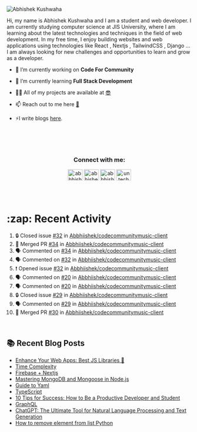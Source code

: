 <!-- <img src="./profileheader.png"> -->

![Abhishek Kushwaha](https://wiidgets.vercel.app/api/banner?title=Abhishek%20Kushwaha&bio=Code%20|%20Community%20|%20Music&twitter=abbhishekstwt)

<!-- <h1 align="center"> <img src="https://c.tenor.com/HO7EBVsu04oAAAAi/pikachu-pokemon.gif" width="50"> I'm Abhishek Kushwaha <img src="https://cdn.discordapp.com/emojis/852778687958482944.gif?v=1" width="50"></h1>
<p align="center">
  <img src="https://readme-typing-svg.herokuapp.com?color=00FFFF&width=380&height=45&lines=UG+at+JIS+UNIVERSITY;GDSC+Lead+22;Discord+Bot+Developer;Full+Stack+Developer;Open-Source+Enthusiast;Nice+To+Meet+You+...;&center=true">
  </p>




 -->
Hi, my name is Abhishek Kushwaha and I am a student and web developer.
I am currently studying computer science at JIS University, where I am learning about the latest technologies and techniques in the field of web development.
In my free time, I enjoy building websites and web applications using technologies like React , Nextjs , TailwindCSS , Django ... I am always looking for new challenges and opportunities to learn and grow as a developer.


- 🔭 I’m currently working on **Code For Community**

- 🌱 I’m currently learning **Full Stack Development**

- 👨‍💻 All of my projects are available at [😎](https://github.com/Abbhiishek)

- 📫 Reach out to me here **[📧](abhishekkushwaha1479@gmail.com)**

- ⚡I write blogs [here](https://dev.to/abbhiishek).

<br>
<br>
<br>

<h3  align="center">Connect with me:</h3>
<p  align="center">
<a href="https://twitter.com/abbhishek_k" target="blank"><img align="center" src="https://raw.githubusercontent.com/rahuldkjain/github-profile-readme-generator/master/src/images/icons/Social/twitter.svg" alt="abbhishek_k" height="30" width="40" /></a>
<a href="https://linkedin.com/in/abhishek-kushwaha-653a74213/" target="blank"><img align="center" src="https://raw.githubusercontent.com/rahuldkjain/github-profile-readme-generator/master/src/images/icons/Social/linked-in-alt.svg" alt="abhishek-kushwaha-653a74213/" height="30" width="40" /></a>
<a href="https://instagram.com/abbhishek_k" target="blank"><img align="center" src="https://raw.githubusercontent.com/rahuldkjain/github-profile-readme-generator/master/src/images/icons/Social/instagram.svg" alt="abbhishek_k" height="30" width="40" /></a>
<a href="https://www.youtube.com/c/UCDV_cwac9byivL5hvpU9mHQ" target="blank"><img align="center" src="https://raw.githubusercontent.com/rahuldkjain/github-profile-readme-generator/master/src/images/icons/Social/youtube.svg" alt="untechnicaltech" height="30" width="40" /></a>

</p>
<br>
<br>
<h1>:zap: Recent Activity</h1>

<!--START_SECTION:activity-->
1. 🔒 Closed issue [#32](https://github.com/Abbhiishek/codecommunitymusic-client/issues/32) in [Abbhiishek/codecommunitymusic-client](https://github.com/Abbhiishek/codecommunitymusic-client)
2. 🎉 Merged PR [#34](https://github.com/Abbhiishek/codecommunitymusic-client/pull/34) in [Abbhiishek/codecommunitymusic-client](https://github.com/Abbhiishek/codecommunitymusic-client)
3. 🗣 Commented on [#34](https://github.com/Abbhiishek/codecommunitymusic-client/pull/34#issuecomment-1750844758) in [Abbhiishek/codecommunitymusic-client](https://github.com/Abbhiishek/codecommunitymusic-client)
4. 🗣 Commented on [#32](https://github.com/Abbhiishek/codecommunitymusic-client/issues/32#issuecomment-1750821990) in [Abbhiishek/codecommunitymusic-client](https://github.com/Abbhiishek/codecommunitymusic-client)
5. ❗ Opened issue [#32](https://github.com/Abbhiishek/codecommunitymusic-client/issues/32) in [Abbhiishek/codecommunitymusic-client](https://github.com/Abbhiishek/codecommunitymusic-client)
6. 🗣 Commented on [#20](https://github.com/Abbhiishek/codecommunitymusic-client/issues/20#issuecomment-1747980099) in [Abbhiishek/codecommunitymusic-client](https://github.com/Abbhiishek/codecommunitymusic-client)
7. 🗣 Commented on [#20](https://github.com/Abbhiishek/codecommunitymusic-client/issues/20#issuecomment-1746901774) in [Abbhiishek/codecommunitymusic-client](https://github.com/Abbhiishek/codecommunitymusic-client)
8. 🔒 Closed issue [#29](https://github.com/Abbhiishek/codecommunitymusic-client/issues/29) in [Abbhiishek/codecommunitymusic-client](https://github.com/Abbhiishek/codecommunitymusic-client)
9. 🗣 Commented on [#29](https://github.com/Abbhiishek/codecommunitymusic-client/issues/29#issuecomment-1746887644) in [Abbhiishek/codecommunitymusic-client](https://github.com/Abbhiishek/codecommunitymusic-client)
10. 🎉 Merged PR [#30](https://github.com/Abbhiishek/codecommunitymusic-client/pull/30) in [Abbhiishek/codecommunitymusic-client](https://github.com/Abbhiishek/codecommunitymusic-client)
<!--END_SECTION:activity-->

<br>

  
## :books: Recent Blog Posts

<!-- BLOG-POST-LIST:START -->
- [Enhance Your Web Apps: Best JS Libraries 🔧](https://dev.to/abbhiishek/enhance-your-web-apps-best-js-libraries-1a3f)
- [Time Complexity](https://dev.to/abbhiishek/time-complexity-41a1)
- [Firebase + Nextjs](https://dev.to/abbhiishek/firebase-nextjs-511a)
- [Mastering MongoDB and Mongoose in Node.js](https://dev.to/abbhiishek/mastering-mongodb-and-mongoose-in-nodejs-1be5)
- [Guide to Yaml](https://dev.to/abbhiishek/guide-to-yaml-339b)
- [TypeScript](https://dev.to/abbhiishek/typescript-3abm)
- [10 Tips for Success: How to Be a Productive Developer and Student](https://dev.to/abbhiishek/10-tips-for-success-how-to-be-a-productive-developer-and-student-440f)
- [GraphQL](https://dev.to/abbhiishek/graphql-2hc2)
- [ChatGPT: The Ultimate Tool for Natural Language Processing and Text Generation](https://dev.to/abbhiishek/chatgpt-the-ultimate-tool-for-natural-language-processing-and-text-generation-40ag)
- [How to remove element from list Python](https://dev.to/abbhiishek/how-to-remove-element-from-list-python-22d6)
<!-- BLOG-POST-LIST:END -->
